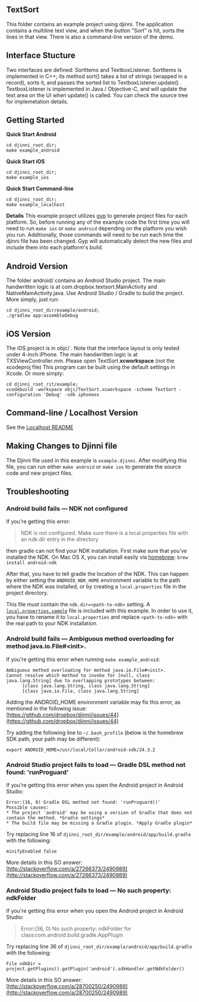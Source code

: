 TextSort
--------
This folder contains an example project using djinni. The application contains a multiline text
view, and when the button "Sort" is hit, sorts the lines in that view.  There is also a
command-line version of the demo.

Interface Stucture
------------------
Two interfaces are defined: SortItems and TextboxListener. SortItems is implemented in C++; its
method sort() takes a list of strings (wrapped in a record), sorts it, and passes the sorted list to
TextboxListener.update() . TextboxListener is implemented in Java / Objective-C, and will update the
text area on the UI when update() is called. You can check the source tree for implemetation
details.

Getting Started
---------------
**Quick Start Android**
```
cd djinni_root_dir;
make example_android
```

**Quick Start iOS**
```
cd djinni_root_dir;
make example_ios
```

**Quick Start Command-line**
```
cd djinni_root_dir;
make example_localhost
```

**Details**
This example project utilizes [gyp](https://code.google.com/p/gyp/) to generate project files for
each platform. So, before running any of the example code the first time you will need to run `make ios`
or `make android` depending on the platform you wish you run.  Additionally, those commands will need
to be run each time the djinni file has been changed.  Gyp will automatically detect the new files
and include them into each platform's build.

Android Version
---------------
The folder android/ contains an Android Studio project. The main handwritten logic is at
com.dropbox.textsort.MainActivity and NativeMainActivity.java. Use Android Studio / Gradle to build
the project. More simply, just run:
```
cd djinni_root_dir/example/android;
./gradlew app:assembleDebug
```

iOS Version
-----------
The iOS project is in objc/ . Note that the interface layout is only tested under 4-inch iPhone.
The main handwritten logic is at TXSViewController.mm. Please open TextSort.**xcworkspace** (not the
xcodeproj file) This program can be built using the default settings in Xcode. Or more simply:
```
cd djinni_root_rit/example;
xcodebuild -workspace objc/TextSort.xcworkspace -scheme TextSort -configuration 'Debug' -sdk iphoneos
```

Command-line / Localhost Version
--------------------------------
See the [Localhost README](localhost/README.md)

Making Changes to Djinni file
-----------------------------
The Djinni file used in this example is `example.djinni`. After modifying this file, you can run
either `make android` or `make ios` to generate the source code and new project files.


Troubleshooting
---------------

### Android build fails &mdash; NDK not configured

If you're getting this error:

> NDK is not configured. Make sure there is a local.properties file with an ndk.dir entry in the directory

then gradle can not find your NDK installation. First make sure that you've
installed the NDK. On Mac OS X, you can install easily via
[homebrew](http://brew.sh/): `brew install android-ndk`

After that, you have to tell gradle the location of the NDK.
This can happen by either setting the `ANDROID_NDK_HOME` environment variable
to the path where the NDK was installed, or by creating a `local.properties`
file in the project directory.

This file must contain the `ndk.dir=<path-to-ndk>` setting. A
[`local.properties.sample`](local.properties.sample) file is included with this
example. In order to use it, you have to rename it to `local.properties` and
replace `<path-to-ndk>` with the real path to your NDK installation.

### Android build fails &mdash; Ambiguous method overloading for method java.io.File\#\<init\>.

If you're getting this error when running `make example_android`:

```
Ambiguous method overloading for method java.io.File#<init>.
Cannot resolve which method to invoke for [null, class java.lang.String] due to overlapping prototypes between:
      [class java.lang.String, class java.lang.String]
      [class java.io.File, class java.lang.String]
```

Adding the ANDROID_HOME environment variable may fix this error, as mentioned in the following issue: [https://github.com/dropbox/djinni/issues/44](https://github.com/dropbox/djinni/issues/44)

Try adding the following line to `~/.bash_profile` (below is the homebrew SDK path, your path may be different):

    export ANDROID_HOME=/usr/local/Cellar/android-sdk/24.3.2

    
### Android Studio project fails to load &mdash; Gradle DSL method not found: 'runProguard'

If you're getting this error when you open the Android project in Android Studio:

```
Error:(16, 0) Gradle DSL method not found: 'runProguard()'
Possible causes:
* The project 'android' may be using a version of Gradle that does not contain the method. *Gradle settings*
* The build file may be missing a Gradle plugin. *Apply Gradle plugin*
```

Try replacing line 16 of `djinni_root_dir/example/android/app/build.gradle` with the following:

```
minifyEnabled false
```

More details in this SO answer: [http://stackoverflow.com/a/27266373/2490989](http://stackoverflow.com/a/27266373/2490989)


### Android Studio project fails to load &mdash; No such property: ndkFolder

If you're getting this error when you open the Android project in Android Studio:

> Error:(36, 0) No such property: ndkFolder for class:com.android.build.gradle.AppPlugin

Try replacing line 36 of `djinni_root_dir/example/android/app/build.gradle` with the following:

```
File ndkDir = project.getPlugins().getPlugin('android').sdkHandler.getNdkFolder()
```

More details in this SO answer: [http://stackoverflow.com/a/28700250/2490989](http://stackoverflow.com/a/28700250/2490989)
